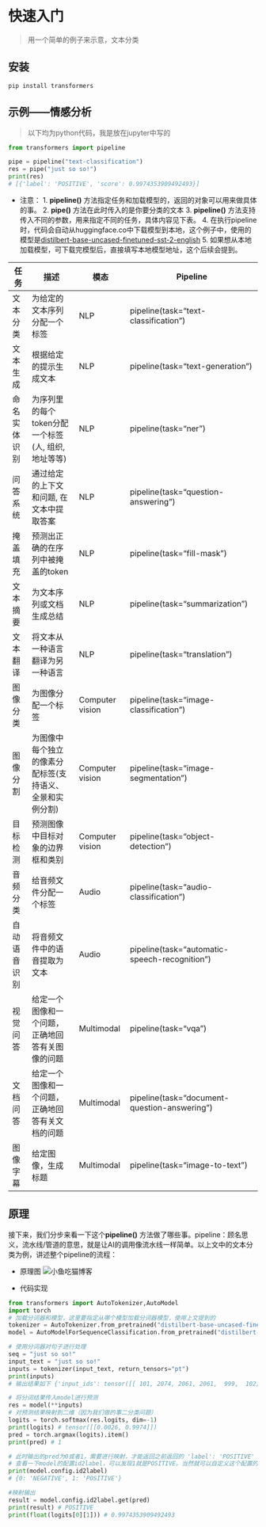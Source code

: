 # 快速入门
> 用一个简单的例子来示意，文本分类
## 安装 
```shell
pip install transformers
```
## 示例——情感分析
> 以下均为python代码，我是放在jupyter中写的

```python
from transformers import pipeline

pipe = pipeline("text-classification")
res = pipe("just so so!")
print(res)
# [{'label': 'POSITIVE', 'score': 0.9974353909492493}]
```
- 注意：
		1. **pipeline()** 方法指定任务和加载模型的，返回的对象可以用来做具体的事。
		2. **pipe()** 方法在此时传入的是你要分类的文本
		3. **pipeline()** 方法支持传入不同的参数，用来指定不同的任务，具体内容见下表。
		4. 在执行pipeline时，代码会自动从huggingface.co中下载模型到本地，这个例子中，使用的模型是[distilbert-base-uncased-finetuned-sst-2-english](https://huggingface.co/distilbert-base-uncased-finetuned-sst-2-english)
		5. 如果想从本地加载模型，可下载完模型后，直接填写本地模型地址，这个后续会提到。
	

|**任务**|**描述**|**模态**|**Pipeline**|
|---|---|---|---|
|文本分类|为给定的文本序列分配一个标签|NLP|pipeline(task=“text-classification”)|
|文本生成|根据给定的提示生成文本|NLP|pipeline(task=“text-generation”)|
|命名实体识别|为序列里的每个token分配一个标签(人, 组织, 地址等等)|NLP|pipeline(task=“ner”)|
|问答系统|通过给定的上下文和问题, 在文本中提取答案|NLP|pipeline(task=“question-answering”)|
|掩盖填充|预测出正确的在序列中被掩盖的token|NLP|pipeline(task=“fill-mask”)|
|文本摘要|为文本序列或文档生成总结|NLP|pipeline(task=“summarization”)|
|文本翻译|将文本从一种语言翻译为另一种语言|NLP|pipeline(task=“translation”)|
|图像分类|为图像分配一个标签|Computer vision|pipeline(task=“image-classification”)|
|图像分割|为图像中每个独立的像素分配标签(支持语义、全景和实例分割)|Computer vision|pipeline(task=“image-segmentation”)|
|目标检测|预测图像中目标对象的边界框和类别|Computer vision|pipeline(task=“object-detection”)|
|音频分类|给音频文件分配一个标签|Audio|pipeline(task=“audio-classification”)|
|自动语音识别|将音频文件中的语音提取为文本|Audio|pipeline(task=“automatic-speech-recognition”)|
|视觉问答|给定一个图像和一个问题，正确地回答有关图像的问题|Multimodal|pipeline(task=“vqa”)|
|文档问答|给定一个图像和一个问题，正确地回答有关文档的问题|Multimodal|pipeline(task=“document-question-answering”)|
|图像字幕|给定图像，生成标题|Multimodal|pipeline(task=“image-to-text”)|


## 原理
接下来，我们分步来看一下这个**pipeline()** 方法做了哪些事。pipeline：顾名思义，流水线/管道的意思，就是让AI的调用像流水线一样简单。以上文中的文本分类为例，讲述整个pipeline的流程：
- 原理图
![小鱼吃猫博客](https://img.jhacker.cn/img/111.drawio.png)


- 代码实现
```python
from transformers import AutoTokenizer,AutoModel
import torch
# 加载分词器和模型，这里要指定从哪个模型加载分词器模型，使用上文提到的
tokenizer = AutoTokenizer.from_pretrained("distilbert-base-uncased-finetuned-sst-2-english")  
model = AutoModelForSequenceClassification.from_pretrained("distilbert-base-uncased-finetuned-sst-2-english")

# 使用分词器对句子进行处理
seq = "just so so!"
input_text = "just so so!"  
inputs = tokenizer(input_text, return_tensors="pt")  
print(inputs)
# 输出结果如下 {'input_ids': tensor([[ 101, 2074, 2061, 2061,  999,  102]]), 'attention_mask': tensor([[1, 1, 1, 1, 1, 1]])}

# 将分词结果传入model进行预测
res = model(**inputs)
# 对预测结果映射到二维（因为我们做的事二分类问题）
logits = torch.softmax(res.logits, dim=-1)
print(logits) # tensor([[0.0026, 0.9974]])
pred = torch.argmax(logits).item()
print(pred) # 1

# 此时输出的pred为0或者1，需要进行映射，才能返回之前返回的 'label': 'POSITIVE'
# 查看一下model的配置id2label，可以发现1就是POSITIVE。当然就可以自定义这个配置的
print(model.config.id2label)
# {0: 'NEGATIVE', 1: 'POSITIVE'}

#映射输出
result = model.config.id2label.get(pred)  
print(result) # POSITIVE
print(float(logits[0][1])) # 0.9974353909492493
```
